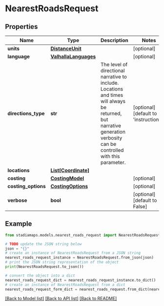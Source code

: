 # NearestRoadsRequest


## Properties

Name | Type | Description | Notes
------------ | ------------- | ------------- | -------------
**units** | [**DistanceUnit**](DistanceUnit.md) |  | [optional] 
**language** | [**ValhallaLanguages**](ValhallaLanguages.md) |  | [optional] 
**directions_type** | **str** | The level of directional narrative to include. Locations and times will always be returned, but narrative generation verbosity can be controlled with this parameter. | [optional] [default to 'instructions']
**locations** | [**List[Coordinate]**](Coordinate.md) |  | 
**costing** | [**CostingModel**](CostingModel.md) |  | [optional] 
**costing_options** | [**CostingOptions**](CostingOptions.md) |  | [optional] 
**verbose** | **bool** |  | [optional] [default to False]

## Example

```python
from stadiamaps.models.nearest_roads_request import NearestRoadsRequest

# TODO update the JSON string below
json = "{}"
# create an instance of NearestRoadsRequest from a JSON string
nearest_roads_request_instance = NearestRoadsRequest.from_json(json)
# print the JSON string representation of the object
print(NearestRoadsRequest.to_json())

# convert the object into a dict
nearest_roads_request_dict = nearest_roads_request_instance.to_dict()
# create an instance of NearestRoadsRequest from a dict
nearest_roads_request_form_dict = nearest_roads_request.from_dict(nearest_roads_request_dict)
```
[[Back to Model list]](../README.md#documentation-for-models) [[Back to API list]](../README.md#documentation-for-api-endpoints) [[Back to README]](../README.md)


